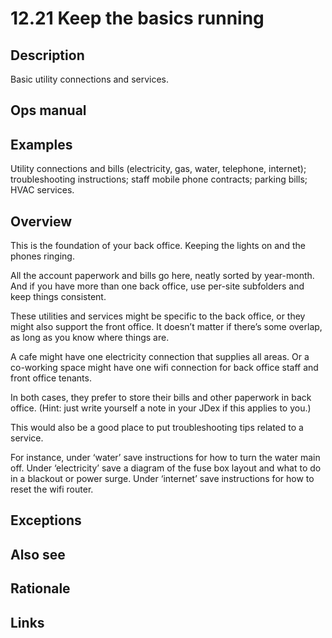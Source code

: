 # 12.21 Keep the basics running

## Description

Basic utility connections and services.

## Ops manual

## Examples

Utility connections and bills (electricity, gas, water, telephone, internet); troubleshooting instructions; staff mobile phone contracts; parking bills; HVAC services.

## Overview

This is the foundation of your back office. Keeping the lights on and the phones ringing.

All the account paperwork and bills go here, neatly sorted by year-month. And if you have more than one back office, use per-site subfolders and keep things consistent.

These utilities and services might be specific to the back office, or they might also support the front office. It doesn’t matter if there’s some overlap, as long as you know where things are.

A cafe might have one electricity connection that supplies all areas. Or a co-working space might have one wifi connection for back office staff and front office tenants.

In both cases, they prefer to store their bills and other paperwork in back office. (Hint: just write yourself a note in your JDex if this applies to you.)

This would also be a good place to put troubleshooting tips related to a service.

For instance, under ‘water’ save instructions for how to turn the water main off. Under ‘electricity’ save a diagram of the fuse box layout and what to do in a blackout or power surge. Under ‘internet’ save instructions for how to reset the wifi router.

## Exceptions

## Also see

## Rationale

## Links
